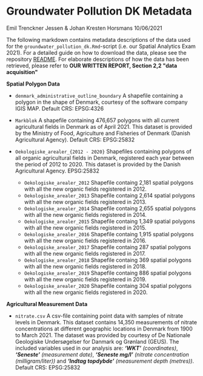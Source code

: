 Groundwater Pollution DK Metadata
================
Emil Trenckner Jessen & Johan Kresten Horsmans
10/06/2021

The following markdown contains metadata descriptions of the data used
for the `groundwater_pollution_dk.Rmd`-script (i.e. our Spatial
Analytics Exam 2021). For a detailed guide on how to download the data,
please see the repository
[README](https://github.com/emiltj/groundwater_pollution_dk/blob/master/README.md#prerequisites). For elaborate descriptions of how the data has been retrieved, please refer to __OUR WRITTEN REPORT, Section 2,2 "data acquisition"__

**Spatial Polygon Data**

  - `denmark_administrative_outline_boundary` A shapefile containing a
    polygon in the shape of Denmark, courtesy of the software company
    IGIS MAP. Default CRS: EPSG:4326

  - `Markblok` A shapefile containing 476,657 polygons with all current
    agricultural fields in Denmark as of April 2021. This dataset is
    provided by the Ministry of Food, Agriculture and Fisheries of
    Denmark (Danish Agricultural Agency). Default CRS: EPSG:25832

  - `Oekologiske_arealer_{2012 - 2020}` Shapefiles containing polygons
    of all organic agricultural fields in Denmark, registered each year
    between the period of 2012 to 2020. This dataset is provided by the
    Danish Agricultural Agency. EPSG:25832
      - `Oekologiske_arealer_2012` Shapefile containg 2,181 spatial polygons with all the new organic fields registered in 2012.
      - `Oekologiske_arealer_2013` Shapefile containg 2,614 spatial polygons with all the new organic fields registered in 2013.
      - `Oekologiske_arealer_2014` Shapefile containg 2,655 spatial polygons with all the new organic fields registered in 2014.
      - `Oekologiske_arealer_2015` Shapefile containg 1,349 spatial polygons with all the new organic fields registered in 2015.
      - `Oekologiske_arealer_2016` Shapefile containg 1,915 spatial polygons with all the new organic fields registered in 2016.
      - `Oekologiske_arealer_2017` Shapefile containg 287 spatial polygons with all the new organic fields registered in 2017.
      - `Oekologiske_arealer_2018` Shapefile containg 369 spatial polygons with all the new organic fields registered in 2018.
      - `Oekologiske_arealer_2019` Shapefile containg 886 spatial polygons with all the new organic fields registered in 2019.
      - `Oekologiske_arealer_2020` Shapefile containg 304 spatial polygons with all the new organic fields registered in 2020.

**Agricultural Measurement Data**

  - `nitrate.csv` A csv-file containing point data with samples of
    nitrate levels in Denmark. This dataset contains 14,350 measurements
    of nitrate concentrations at different geographic locations in
    Denmark from 1900 to March 2021. The dataset was provided by
    courtesy of De Nationale Geologiske Undersøgelser for Danmark og
    Grønland (GEUS). The included variables used in our analysis are:
    *__‘WKT’__ (coordinates)*, *__‘Seneste’__ (measurement date)*, *__‘Seneste
    mg/l’__ (nitrate concentration (milligram/liter))* and *__‘Indtag
    topdybde’__ (measurement depth (metres))*. Default CRS: EPSG:25832
